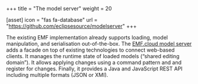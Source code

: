 +++
title = "The model server"
weight = 20

[asset]
  icon = "fas fa-database"
  url = "https://github.com/eclipsesource/modelserver"
+++

The existing EMF implementation already supports loading, model manipulation, and serialisation out-of-the-box. The <a href="https://github.com/eclipsesource/modelserver">EMF.cloud model server</a> adds a facade on top of existing technologies to connect web-based clients. It manages the runtime state of loaded models (“shared editing domain”). It allows applying changes using a command pattern and and register for changes. Finally, it provides a Java and JavaScript REST API including multiple formats (JSON or XMI).

